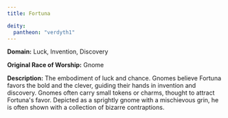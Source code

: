 ```yaml
---
title: Fortuna

deity: 
  pantheon: "verdyth1"
---
```


**Domain:** Luck, Invention, Discovery

**Original Race of Worship:** Gnome

**Description:** The embodiment of luck and chance. Gnomes believe Fortuna favors the bold and the clever, guiding their hands in invention and discovery. Gnomes often carry small tokens or charms, thought to attract Fortuna's favor. Depicted as a sprightly gnome with a mischievous grin, he is often shown with a collection of bizarre contraptions. 

<!--more-->

